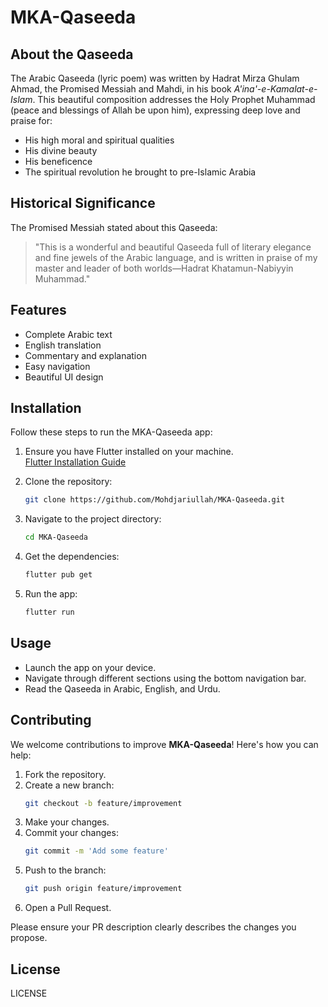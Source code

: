 # MKA-Qaseeda

## About the Qaseeda

The Arabic Qaseeda (lyric poem) was written by Hadrat Mirza Ghulam Ahmad, the Promised Messiah and Mahdi, in his book *A'ina'-e-Kamalat-e-Islam*. This beautiful composition addresses the Holy Prophet Muhammad (peace and blessings of Allah be upon him), expressing deep love and praise for:
- His high moral and spiritual qualities  
- His divine beauty  
- His beneficence  
- The spiritual revolution he brought to pre-Islamic Arabia  

## Historical Significance

The Promised Messiah stated about this Qaseeda:  
> "This is a wonderful and beautiful Qaseeda full of literary elegance and fine jewels of the Arabic language, and is written in praise of my master and leader of both worlds—Hadrat Khatamun-Nabiyyin Muhammad."

## Features
- Complete Arabic text  
- English translation  
- Commentary and explanation  
- Easy navigation  
- Beautiful UI design  

## Installation

Follow these steps to run the MKA-Qaseeda app:

1. Ensure you have Flutter installed on your machine.  
   [Flutter Installation Guide](https://flutter.dev/docs/get-started/install)

2. Clone the repository:
   ```bash
   git clone https://github.com/Mohdjariullah/MKA-Qaseeda.git
   ```

3. Navigate to the project directory:
   ```bash
   cd MKA-Qaseeda
   ```

4. Get the dependencies:
   ```bash
   flutter pub get
   ```

5. Run the app:
   ```bash
   flutter run
   ```

## Usage

- Launch the app on your device.  
- Navigate through different sections using the bottom navigation bar.  
- Read the Qaseeda in Arabic, English, and Urdu.  

## Contributing

We welcome contributions to improve **MKA-Qaseeda**! Here's how you can help:  

1. Fork the repository.  
2. Create a new branch:  
   ```bash
   git checkout -b feature/improvement
   ```
3. Make your changes.  
4. Commit your changes:  
   ```bash
   git commit -m 'Add some feature'
   ```
5. Push to the branch:  
   ```bash
   git push origin feature/improvement
   ```
6. Open a Pull Request.  

Please ensure your PR description clearly describes the changes you propose.

## License

LICENSE
